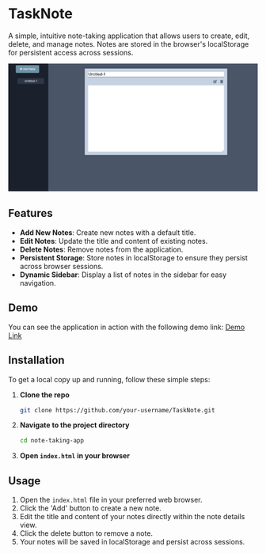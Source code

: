 # TaskNote

A simple, intuitive note-taking application that allows users to create, edit, delete, and manage notes. Notes are stored in the browser's localStorage for persistent access across sessions.

![tasknote screenshot](image.png)

## Features

- **Add New Notes**: Create new notes with a default title.
- **Edit Notes**: Update the title and content of existing notes.
- **Delete Notes**: Remove notes from the application.
- **Persistent Storage**: Store notes in localStorage to ensure they persist across browser sessions.
- **Dynamic Sidebar**: Display a list of notes in the sidebar for easy navigation.

## Demo

You can see the application in action with the following demo link: [Demo Link](https://mkraj-7838.github.io/TaskNote/)

## Installation

To get a local copy up and running, follow these simple steps:

1. **Clone the repo**
    ```sh
    git clone https://github.com/your-username/TaskNote.git
    ```

2. **Navigate to the project directory**
    ```sh
    cd note-taking-app
    ```

3. **Open `index.html` in your browser**

## Usage

1. Open the `index.html` file in your preferred web browser.
2. Click the 'Add' button to create a new note.
3. Edit the title and content of your notes directly within the note details view.
4. Click the delete button to remove a note.
5. Your notes will be saved in localStorage and persist across sessions.

